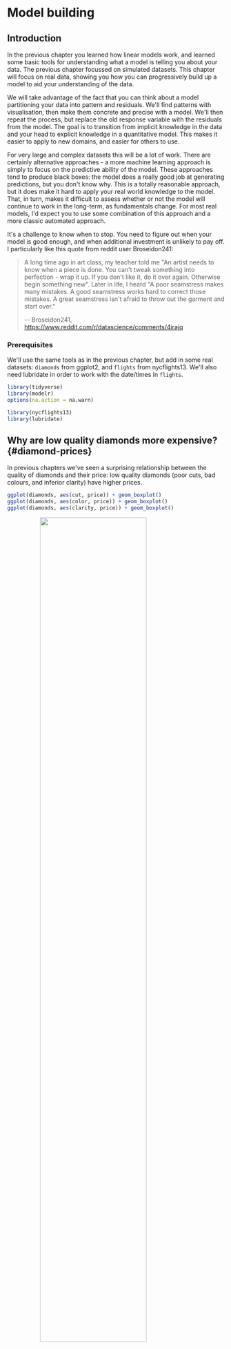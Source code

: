 
# Model building

## Introduction

In the previous chapter you learned how linear models work, and learned some basic tools for understanding what a model is telling you about your data. The previous chapter focussed on simulated datasets. This chapter will focus on real data, showing you how you can progressively build up a model to aid your understanding of the data.

We will take advantage of the fact that you can think about a model partitioning your data into pattern and residuals. We'll find patterns with visualisation, then make them concrete and precise with a model. We'll then repeat the process, but replace the old response variable with the residuals from the model. The goal is to transition from implicit knowledge in the data and your head to explicit knowledge in a quantitative model. This makes it easier to apply to new domains, and easier for others to use. 

For very large and complex datasets this will be a lot of work. There are certainly alternative approaches - a more machine learning approach is simply to focus on the predictive ability of the model. These approaches tend to produce black boxes: the model does a really good job at generating predictions, but you don't know why. This is a totally reasonable approach, but it does make it hard to apply your real world knowledge to the model. That, in turn, makes it difficult to assess whether or not the model will continue to work in the long-term, as fundamentals change. For most real models, I'd expect you to use some combination of this approach and a more classic automated approach.

It's a challenge to know when to stop. You need to figure out when your model is good enough, and when additional investment is unlikely to pay off. I particularly like this quote from reddit user Broseidon241: 

> A long time ago in art class, my teacher told me "An artist needs to know 
> when a piece is done. You can't tweak something into perfection - wrap it up. 
> If you don't like it, do it over again. Otherwise begin something new". Later
> in life, I heard "A poor seamstress makes many mistakes. A good seamstress 
> works hard to correct those mistakes. A great seamstress isn't afraid to 
> throw out the garment and start over."
> 
> -- Broseidon241, <https://www.reddit.com/r/datascience/comments/4irajq>

### Prerequisites

We'll use the same tools as in the previous chapter, but add in some real datasets: `diamonds` from ggplot2, and `flights` from nycflights13.  We'll also need lubridate in order to work with the date/times in `flights`.


```r
library(tidyverse)
library(modelr)
options(na.action = na.warn)

library(nycflights13)
library(lubridate)
```

## Why are low quality diamonds more expensive? {#diamond-prices}

In previous chapters we've seen a surprising relationship between the quality of diamonds and their price: low quality diamonds (poor cuts, bad colours, and inferior clarity) have higher prices.


```r
ggplot(diamonds, aes(cut, price)) + geom_boxplot()
ggplot(diamonds, aes(color, price)) + geom_boxplot()
ggplot(diamonds, aes(clarity, price)) + geom_boxplot()
```

<img src="model-building_files/figure-html/unnamed-chunk-2-1.png" width="70%" style="display: block; margin: auto;" /><img src="model-building_files/figure-html/unnamed-chunk-2-2.png" width="70%" style="display: block; margin: auto;" /><img src="model-building_files/figure-html/unnamed-chunk-2-3.png" width="70%" style="display: block; margin: auto;" />

Note that the worst diamond color is J (slightly yellow), and the worst clarity is I1 (inclusions visible to the naked eye).

### Price and carat

It looks like lower quality diamonds have higher prices because there is an important confounding variable: the weight (`carat`) of the diamond. The weight of the diamond is the single most important factor for determining the price of the diamond, and lower quality diamonds tend to be larger.


```r
ggplot(diamonds, aes(carat, price)) + 
  geom_hex(bins = 50)
```

<img src="model-building_files/figure-html/unnamed-chunk-3-1.png" width="70%" style="display: block; margin: auto;" />

We can make it easier to see how the other attributes of a diamond affect its relative `price` by fitting a model to separate out the effect of `carat`. But first, lets make a couple of tweaks to the diamonds dataset to make it easier to work with:

1. Focus on diamonds smaller than 2.5 carats (99.7% of the data)
1. Log-transform the carat and price variables.


```r
diamonds2 <- diamonds %>% 
  filter(carat <= 2.5) %>% 
  mutate(lprice = log2(price), lcarat = log2(carat))
```

Together, these changes make it easier to see the relationship between `carat` and `price`:


```r
ggplot(diamonds2, aes(lcarat, lprice)) + 
  geom_hex(bins = 50)
```

<img src="model-building_files/figure-html/unnamed-chunk-5-1.png" width="70%" style="display: block; margin: auto;" />

The log-transformation is particularly useful here because it makes the pattern linear, and linear patterns are the easiest to work with. Let's take the next step and remove that strong linear pattern. We first make the pattern explicit by fitting a model:


```r
mod_diamond <- lm(lprice ~ lcarat, data = diamonds2)
```

Then we look at what the model tells us about the data. Note that I back transform the predictions, undoing the log transformation, so I can overlay the predictions on the raw data:


```r
grid <- diamonds2 %>% 
  data_grid(carat = seq_range(carat, 20)) %>% 
  mutate(lcarat = log2(carat)) %>% 
  add_predictions(mod_diamond, "lprice") %>% 
  mutate(price = 2 ^ lprice)

ggplot(diamonds2, aes(carat, price)) + 
  geom_hex(bins = 50) + 
  geom_line(data = grid, colour = "red", size = 1)
```

<img src="model-building_files/figure-html/unnamed-chunk-7-1.png" width="70%" style="display: block; margin: auto;" />

That tells us something interesting about our data. If we believe our model, then the large diamonds are much cheaper than expected. This is probably because no diamond in this dataset costs more than $19,000.

Now we can look at the residuals, which verifies that we've successfully removed the strong linear pattern:


```r
diamonds2 <- diamonds2 %>% 
  add_residuals(mod_diamond, "lresid")

ggplot(diamonds2, aes(lcarat, lresid)) + 
  geom_hex(bins = 50)
```

<img src="model-building_files/figure-html/unnamed-chunk-8-1.png" width="70%" style="display: block; margin: auto;" />

Importantly, we can now re-do our motivating plots using those residuals instead of `price`. 


```r
ggplot(diamonds2, aes(cut, lresid)) + geom_boxplot()
ggplot(diamonds2, aes(color, lresid)) + geom_boxplot()
ggplot(diamonds2, aes(clarity, lresid)) + geom_boxplot()
```

<img src="model-building_files/figure-html/unnamed-chunk-9-1.png" width="70%" style="display: block; margin: auto;" /><img src="model-building_files/figure-html/unnamed-chunk-9-2.png" width="70%" style="display: block; margin: auto;" /><img src="model-building_files/figure-html/unnamed-chunk-9-3.png" width="70%" style="display: block; margin: auto;" />

Now we see the relationship we expect: as the quality of the diamond increases, so too does its relative price. To interpret the `y` axis, we need to think about what the residuals are telling us, and what scale they are on. A residual of -1 indicates that `lprice` was 1 unit lower than a prediction based solely on its weight. $2^{-1}$ is 1/2, points with a value of -1 are half the expected price, and residuals with value 1 are twice the predicted price.

### A more complicated model

If we wanted to, we could continue to build up our model, moving the effects we've observed into the model to make them explicit. For example, we could include `color`, `cut`, and `clarity` into the model so that we also make explicit the effect of these three categorical variables:


```r
mod_diamond2 <- lm(lprice ~ lcarat + color + cut + clarity, data = diamonds2)
```

This model now includes four predictors, so it's getting harder to visualise. Fortunately, they're currently all independent which means that we can plot them individually in four plots. To make the process a little easier, we're going to use the `.model` argument to `data_grid`:









































